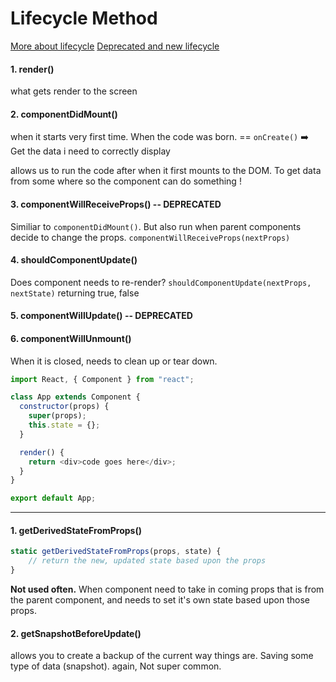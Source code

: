 # Lifecycle Method

<a href="https://engineering.musefind.com/react-lifecycle-methods-how-and-when-to-use-them-2111a1b692b1">More about lifecycle</a>
<a href="https://reactjs.org/blog/2018/03/29/react-v-16-3.html#component-lifecycle-changes">Deprecated and new lifecycle</a>

#### 1. render()
what gets render to the screen

#### 2. componentDidMount()
when it starts very first time. When the code was born. == ```onCreate()```
:arrow_right: Get the data i need to correctly display

allows us to run the code after when it first mounts to the DOM.
To get data from some where so the component can do something !

#### 3. componentWillReceiveProps() -- DEPRECATED
Similiar to ```componentDidMount()```. But also run when parent components decide to change the props.
```componentWillReceiveProps(nextProps)```

#### 4. shouldComponentUpdate() 
Does component needs to re-render? ```shouldComponentUpdate(nextProps, nextState)``` returning true, false

#### 5. componentWillUpdate() -- DEPRECATED

#### 6. componentWillUnmount() 
When it is closed, needs to clean up or tear down. 


```javascript
import React, { Component } from "react";

class App extends Component {
  constructor(props) {
    super(props);
    this.state = {};
  }

  render() {
    return <div>code goes here</div>;
  }
}

export default App;

```

--- 

#### 1. getDerivedStateFromProps() 

```javascript
static getDerivedStateFromProps(props, state) {
    // return the new, updated state based upon the props
}
```

**Not used often.** When component need to take in coming props that is from the parent component, and needs to set it's own state based upon those props.

#### 2. getSnapshotBeforeUpdate()

allows you to create a backup of the current way things are. Saving some type of data (snapshot). again, Not super common.

